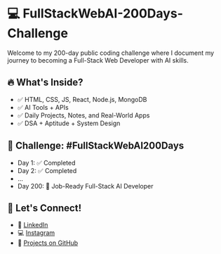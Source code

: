 # 💻 FullStackWebAI-200Days-Challenge

Welcome to my 200-day public coding challenge where I document my journey to becoming a Full-Stack Web Developer with AI skills.

## 🔥 What's Inside?
- ✅ HTML, CSS, JS, React, Node.js, MongoDB
- ✅ AI Tools + APIs
- ✅ Daily Projects, Notes, and Real-World Apps
- ✅ DSA + Aptitude + System Design

## 📆 Challenge: #FullStackWebAI200Days
- Day 1: ✅ Completed
- Day 2: ✅ Completed
- ...
- Day 200: 🚀 Job-Ready Full-Stack AI Developer

## 📲 Let's Connect!
- 🔗 [LinkedIn](https://www.linkedin.com/in/shahajahanway)
- 💻 [Instagram](https://www.instagram.com/shahajahan.devops)
- 📁 [Projects on GitHub](https://github.com/shahajahanway/FullStackWebAI-200Days-Challenge)
